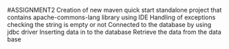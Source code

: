 #ASSIGNMENT2
Creation of new maven quick start standalone project that contains apache-commons-lang library using IDE
Handling of exceptions
checking the string is empty or not
Connected to the database by using jdbc driver
Inserting data in to the database
Retrieve the data from the data base




